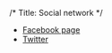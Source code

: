 /*
Title: Social network
*/

* [Facebook page](https://www.facebook.com/VeeSatayamas?fref=ts)
* [Twitter](https://twitter.com/vsatayamas)
